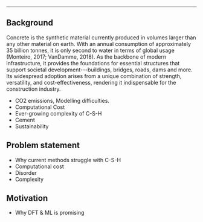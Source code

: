 ***
## Background 
 Concrete is the synthetic material currently produced in volumes larger than any other material on earth. With an annual consumption of approximately 35 billion tonnes, it is only second to water in terms of global usage (Monteiro, 2017; VanDamme, 2018). As the backbone of modern infrastructure, it provides the foundations for essential structures that support societal development---buildings, bridges, roads, dams and more.  Its widespread adoption arises from a unique combination of strength, versatility, and cost-effectiveness, rendering it indispensable for the construction industry. 


- CO2 emissions, Modelling difficulties.
- Computational Cost
- Ever-growing complexity of C-S-H
- Cement
- Sustainability 


## Problem statement 
- Why current methods struggle with C-S-H
- Computational cost
- Disorder 
- Complexity 

## Motivation 
- Why DFT & ML is promising 


 
 